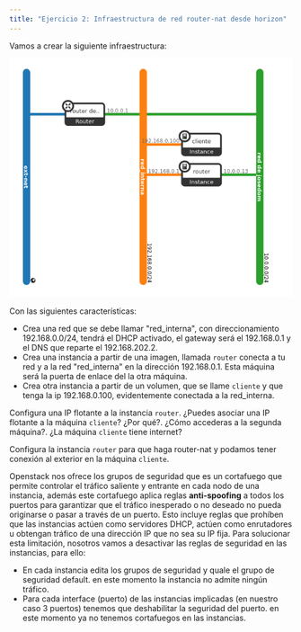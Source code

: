 ```yaml
---
title: "Ejercicio 2: Infraestructura de red router-nat desde horizon"
---
```


Vamos a crear la siguiente infraestructura:

![os](img/router-nat.png)

Con las siguientes características:

* Crea una red que se debe llamar "red_interna", con direccionamiento 192.168.0.0/24, tendrá el DHCP activado, el gateway será el 192.168.0.1 y el DNS que reparte el 192.168.202.2.
* Crea una instancia a partir de una imagen, llamada `router` conecta a tu red y a la red "red_interna" en la dirección 192.168.0.1. Esta máquina será la puerta de enlace del la otra máquina.
* Crea otra instancia a partir de un volumen, que se llame `cliente` y que tenga la ip 192.168.0.100, evidentemente conectada a la red_interna.

Configura una IP flotante a la instancia `router`. ¿Puedes asociar una IP flotante a la máquina `cliente`? ¿Por qué?. ¿Cómo accederas a la segunda máquina?. ¿La máquina `cliente` tiene internet?

Configura la instancia `router` para que haga router-nat y podamos tener conexión al exterior en la máquina `cliente`.

Openstack nos ofrece los grupos de seguridad que es un cortafuego que permite controlar el tráfico saliente y entrante en cada nodo de una instancia, además este cortafuego  aplica reglas **anti-spoofing** a todos los puertos para garantizar que el tráfico inesperado o no deseado no pueda originarse o pasar a través de un puerto. Esto incluye reglas que prohíben que las instancias actúen como servidores DHCP, actúen como enrutadores u obtengan tráfico de una dirección IP que no sea su IP fija. Para solucionar esta limitación, nosotros vamos a desactivar las reglas de seguridad en las instancias, para ello:

* En cada instancia edita los grupos de seguridad y quale el grupo de seguridad default. en este momento la instancia no admite ningún tráfico.
* Para cada interface (puerto) de las instancias implicadas (en nuestro caso 3 puertos) tenemos que deshabilitar la seguridad del puerto. en este momento ya no tenemos cortafuegos en las instancias.

